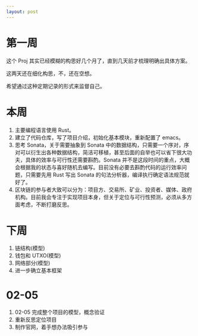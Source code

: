 ```yaml
---
layout: post
---
```


# 第一周
这个 Proj 其实已经模糊的构思好几个月了，直到几天前才梳理明确出具体方案。

这两天还在细化构思，不，还在空想。

希望通过这种定期记录的形式来监督自己。

# 本周

1. 主要编程语言使用 Rust。
2. 建立了代码仓库，写了项目介绍，初始化基本模块，重新配置了 emacs。
3. 思考 Sonata，关于需要抽象到 Sonata 中的数据结构，只需要一个序对，序对可以衍生出各种数据结构，简洁可移植，甚至后面的自举也可以省下很大功夫，具体的效率与可行性还需要斟酌。Sonata 并不是这段时间的重点，大概会根据我的状态与喜好随机去编写。目前没有必要去斟酌代码的运行效率问题，只需要先用 Rust 写出 Sonata 的句法分析器，编译执行确定语法规范就好了。
4. 区块链的参与者大致可以分为：项目方、交易所、矿业、投资者、媒体、政府机构。目前我会专注于实现项目本身，但关于定位与可行性预测，必须从多方面考虑，不断打磨反思。


# 下周

1. 链结构(模型)
2. 钱包和 UTXO(模型)
3. 网络部分(模型)
4. 进一步确立基本框架



# 02-05

1. 02-05 完成整个项目的模型，概念验证
2. 重新反思定位项目
3. 制作官网，着手想办法吸引参与


